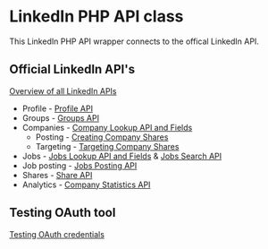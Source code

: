 # LinkedIn PHP API class

This LinkedIn PHP API wrapper connects to the offical LinkedIn API.


## Official LinkedIn API's

[Overview of all LinkedIn APIs](http://developer.linkedin.com/apis)

* Profile - [Profile API](http://developer.linkedin.com/documents/profile-api)
* Groups - [Groups API](http://developer.linkedin.com/documents/groups-api)
* Companies - [Company Lookup API and Fields](http://developer.linkedin.com/documents/company-lookup-api-and-fields)
	* Posting - [Creating Company Shares](https://developer.linkedin.com/creating-company-shares)
	* Targeting - [Targeting Company Shares](https://developer.linkedin.com/documents/targeting-company-shares)
* Jobs - [Jobs Lookup API and Fields](http://developer.linkedin.com/documents/job-lookup-api-and-fields) & [Jobs Search API](http://developer.linkedin.com/documents/job-search-api)
* Job posting - [Jobs Posting API](http://developer.linkedin.com/documents/job-posting-api-first-steps)
* Shares - [Share API](http://developer.linkedin.com/documents/share-api)
* Analytics - [Company Statistics API](https://developer.linkedin.com/documents/company-statistics)

## Testing OAuth tool

[Testing OAuth credentials](https://developer.linkedin.com/oauth-test-console)
